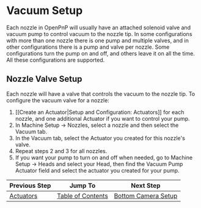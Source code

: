 # Vacuum Setup

Each nozzle in OpenPnP will usually have an attached solenoid valve and vacuum pump to control vacuum to the nozzle tip. In some configurations with more than one nozzle there is one pump and multiple valves, and in other configurations there is a pump and valve per nozzle. Some configurations turn the pump on and off, and others leave it on all the time. All these configurations are supported.

## Nozzle Valve Setup

Each nozzle will have a valve that controls the vacuum to the nozzle tip. To configure the vacuum valve for a nozzle:

1. [[Create an Actuator|Setup and Configuration: Actuators]] for each nozzle, and one additional Actuator if you want to control your pump.
2. In Machine Setup -> Nozzles, select a nozzle and then select the Vacuum tab.
3. In the Vacuum tab, select the Actuator you created for this nozzle's valve.
4. Repeat steps 2 and 3 for all nozzles.
5. If you want your pump to turn on and off when needed, go to Machine Setup -> Heads and select your Head, then find the Vacuum Pump Actuator field and select the actuator you created for your pump.







| Previous Step                 | Jump To                 | Next Step                                   |
| ----------------------------- | ----------------------- | ------------------------------------------- |
| [Actuators](https://github.com/openpnp/openpnp/wiki/Setup-and-Calibration%3A-Actuators) | [Table of Contents](https://github.com/openpnp/openpnp/wiki/Setup-and-Calibration) | [Bottom Camera Setup](https://github.com/openpnp/openpnp/wiki/Setup-and-Calibration%3A-Bottom-Camera-Setup) |